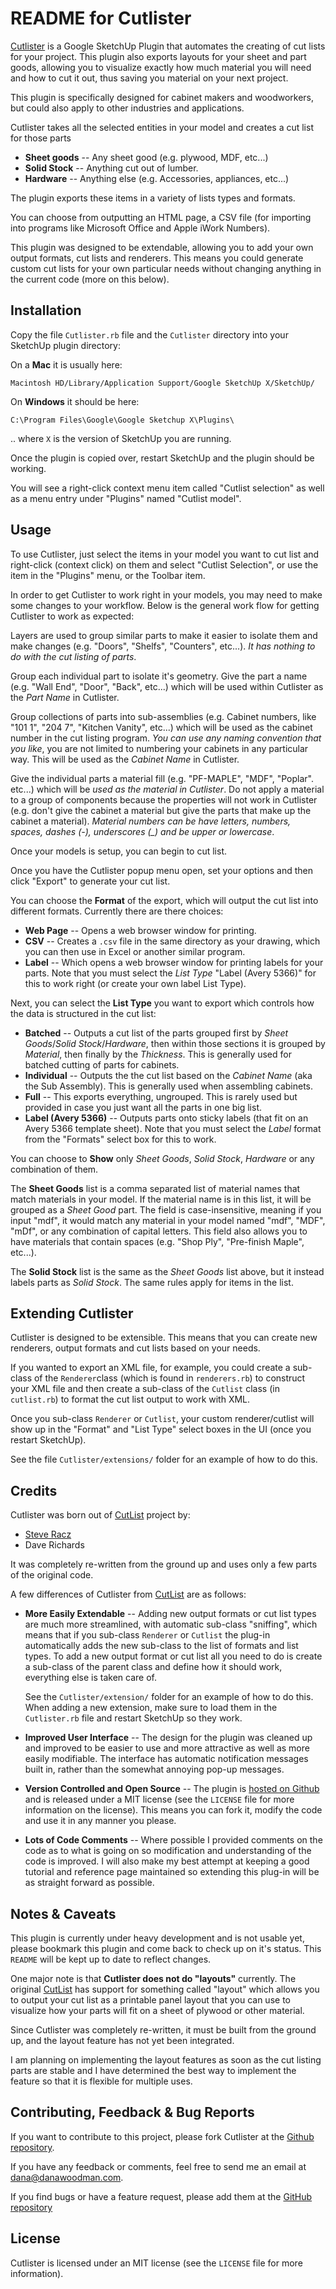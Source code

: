 # README for Cutlister

[Cutlister][] is a Google SketchUp Plugin that automates the creating of cut lists for your project. This plugin also exports layouts for your sheet and part goods, allowing you to visualize exactly how much material you will need and how to cut it out, thus saving you material on your next project.

This plugin is specifically designed for cabinet makers and woodworkers, but could also apply to other industries and applications.

Cutlister takes all the selected entities in your model and creates a cut list for those parts

* **Sheet goods** -- Any sheet good (e.g. plywood, MDF, etc...)
* **Solid Stock** -- Anything cut out of lumber.
* **Hardware** -- Anything else (e.g. Accessories, appliances, etc...)

The plugin exports these items in a variety of lists types and formats.

You can choose from outputting an HTML page, a CSV file (for importing into programs like Microsoft Office and Apple iWork Numbers). 

This plugin was designed to be extendable, allowing you to add your own output formats, cut lists and renderers. This means you could generate custom cut lists for your own particular needs without changing anything in the current code (more on this below).


## Installation

Copy the file `Cutlister.rb` file and the `Cutlister` directory into your SketchUp plugin directory:

On a **Mac** it is usually here:

    Macintosh HD/Library/Application Support/Google SketchUp X/SketchUp/

On **Windows** it should be here:

    C:\Program Files\Google\Google Sketchup X\Plugins\

.. where `X` is the version of SketchUp you are running.

Once the plugin is copied over, restart SketchUp and the plugin should be working.

You will see a right-click context menu item called "Cutlist selection" as well as a menu entry under "Plugins" named "Cutlist model".


## Usage

To use Cutlister, just select the items in your model you want to cut list and right-click (context click) on them and select "Cutlist Selection", or use the item in the "Plugins" menu, or the Toolbar item.

In order to get Cutlister to work right in your models, you may need to make some changes to your workflow. Below is the general work flow for getting Cutlister to work as expected:

Layers are used to group similar parts to make it easier to isolate them and make changes (e.g. "Doors", "Shelfs", "Counters", etc...). *It has nothing to do with the cut listing of parts*.

Group each individual part to isolate it's geometry. Give the part a name (e.g. "Wall End", "Door", "Back", etc...) which will be used within Cutlister as the *Part Name* in Cutlister.

Group collections of parts into sub-assemblies (e.g. Cabinet numbers, like "101 1", "204 7", "Kitchen Vanity", etc...) which will be used as the cabinet number in the cut listing program. *You can use any naming convention that you like*, you are not limited to numbering your cabinets in any particular way. This will be used as the *Cabinet Name* in Cutlister.

Give the individual parts a material fill (e.g. "PF-MAPLE", "MDF", "Poplar". etc...) which will be *used as the material in Cutlister*. Do not apply a material to a group of components because the properties will not work in Cutlister (e.g. don't give the cabinet a material but give the parts that make up the cabinet a material). *Material numbers can be have letters, numbers, spaces, dashes (-), underscores (_) and be upper or lowercase*.

Once your models is setup, you can begin to cut list.

Once you have the Cutlister popup menu open, set your options and then click "Export" to generate your cut list.

You can choose the **Format** of the export, which will output the cut list into different formats. Currently there are there choices:

* **Web Page** -- Opens a web browser window for printing.
* **CSV** -- Creates a `.csv` file in the same directory as your drawing, which you can then use in Excel or another similar program.
* **Label** -- Which opens a web browser window for printing labels for your parts. Note that you must select the *List Type* "Label (Avery 5366)" for this to work right (or create your own label List Type).

Next, you can select the **List Type** you want to export which controls how the data is structured in the cut list:

* **Batched** -- Outputs a cut list of the parts grouped first by *Sheet Goods*/*Solid Stock*/*Hardware*, then within those sections it is grouped by *Material*, then finally by the *Thickness*. This is generally used for batched cutting of parts for cabinets.
* **Individual** -- Outputs the the cut list based on the *Cabinet Name* (aka the Sub Assembly). This is generally used when assembling cabinets.
* **Full** -- This exports everything, ungrouped. This is rarely used but provided in case you just want all the parts in one big list.
* **Label (Avery 5366)** -- Outputs parts onto sticky labels (that fit on an Avery 5366 template sheet). Note that you must select the *Label* format from the "Formats" select box for this to work.

You can choose to **Show** only *Sheet Goods*, *Solid Stock*, *Hardware* or any combination of them.

The **Sheet Goods** list is a comma separated list of material names that match materials in your model. If the material name is in this list, it will be grouped as a *Sheet Good* part. The field is case-insensitive, meaning if you input "mdf", it would match any material in your model named "mdf", "MDF", "mDf", or any combination of capital letters. This field also allows you to have materials that contain spaces (e.g. "Shop Ply", "Pre-finish Maple", etc...).

The **Solid Stock** list is the same as the *Sheet Goods* list above, but it instead labels parts as *Solid Stock*. The same rules apply for items in the list.

## Extending Cutlister

Cutlister is designed to be extensible. This means that you can create new renderers, output formats and cut lists based on your needs. 

If you wanted to export an XML file, for example, you could create a sub-class of the `Renderer`class (which is found in `renderers.rb`)  to construct your XML file and then create a sub-class of the `Cutlist` class (in `cutlist.rb`) to format the cut list output to work with XML.

Once you sub-class `Renderer` or `Cutlist`, your custom renderer/cutlist will show up in the "Format" and "List Type" select boxes in the UI (once you restart SketchUp).

See the file `Cutlister/extensions/` folder for an example of how to do this.


## Credits

Cutlister was born out of [CutList][] project by: 

* [Steve Racz](http://steveracz.com/)
* Dave Richards

It was completely re-written from the ground up and uses only a few parts of the original code. 

A few differences of Cutlister from [CutList][] are as follows:

* **More Easily Extendable** -- Adding new output formats or cut list types are much more streamlined, with automatic sub-class "sniffing", which means that if you sub-class `Renderer` or `Cutlist` the plug-in automatically adds the new sub-class to the list of formats and list types. To add a new output format or cut list all you need to do is create a sub-class of the parent class and define how it should work, everything else is taken care of.

    See the `Cutlister/extension/` folder for an example of how to do this. When adding a new extension, make sure to load them in the `Cutlister.rb` file and restart SketchUp so they work.
* **Improved User Interface** -- The design for the plugin was cleaned up and improved to be easier to use and more attractive as well as more easily modifiable. The interface has automatic notification messages built in, rather than the somewhat annoying pop-up messages.
* **Version Controlled and Open Source** -- The plugin is [hosted on Github](https://github.com/danawoodman/Google-Sketchup-Cutlister-Plugin) and is released under a MIT license (see the `LICENSE` file for more information on the license). This means you can fork it, modify the code and use it in any manner you please.
* **Lots of Code Comments** -- Where possible I provided comments on the code as to what is going on so modification and understanding of the code is improved. I will also make my best attempt at keeping a good tutorial and reference page maintained so extending this plug-in will be as straight forward as possible.


## Notes & Caveats

This plugin is currently under heavy development and is not usable yet, please bookmark this plugin and come back to check up on it's status. This `README` will be kept up to date to reflect changes.

One major note is that **Cutlister does not do "layouts"** currently. The original [CutList][] has support for something called "layout" which allows you to output your cut list as a printable panel layout that you can use to visualize how your parts will fit on a sheet of plywood or other material.

Since Cutlister was completely re-written, it must be built from the ground up, and the layout feature has not yet been integrated.

I am planning on implementing the layout features as soon as the cut listing parts are stable and I have determined the best way to implement the feature so that it is flexible for multiple uses.


## Contributing, Feedback & Bug Reports

If you want to contribute to this project, please fork Cutlister at the [Github repository][Cutlister].

If you have any feedback or comments, feel free to send me an email at <dana@danawoodman.com>.

If you find bugs or have a feature request, please add them at the [GitHub repository][githubrepo]

## License

Cutlister is licensed under an MIT license (see the `LICENSE` file for more information).


[Cutlister]: https://github.com/danawoodman/Google-Sketchup-Cutlister-Plugin "Visit the Cutlister GitHub page"
[CutList]: http://steveracz.com/joomla/content/view/45/1/ "CutList by Steve Racz"
[githubrepo]: https://github.com/danawoodman/Google-Sketchup-Cutlister-Plugin/issues "Add any bugs or feature request to the Issues page"